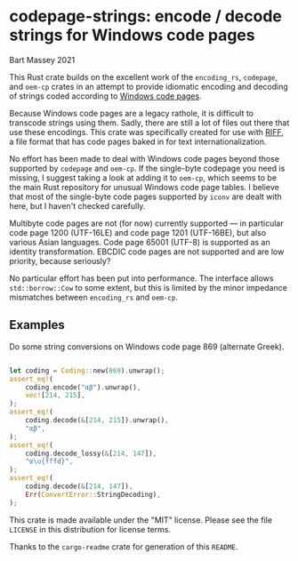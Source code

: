 # codepage-strings: encode / decode strings for Windows code pages
Bart Massey 2021

This Rust crate builds on the excellent work of the
`encoding_rs`, `codepage`, and `oem-cp` crates in an attempt
to provide idiomatic encoding and decoding of strings coded
according to
[Windows code pages](https://en.wikipedia.org/wiki/Windows_code_page).

Because Windows code pages are a legacy rathole, it is
difficult to transcode strings using them. Sadly, there are
still a lot of files out there that use these encodings.
This crate was specifically created for use with
[RIFF](https://www.aelius.com/njh/wavemetatools/doc/riffmci.pdf),
a file format that has code pages baked in for text
internationalization.

No effort has been made to deal with Windows code pages
beyond those supported by `codepage` and `oem-cp`. If the
single-byte codepage you need is missing, I suggest taking a
look at adding it to `oem-cp`, which seems to be the main
Rust repository for unusual Windows code page tables. I
believe that most of the single-byte code pages supported by
`iconv` are dealt with here, but I haven't checked
carefully.

Multibyte code pages are not (for now) currently supported —
in particular code page 1200 (UTF-16LE) and code page 1201
(UTF-16BE), but also various Asian languages. Code page
65001 (UTF-8) is supported as an identity transformation.
EBCDIC code pages are not supported and are low priority,
because seriously?

No particular effort has been put into performance. The
interface allows `std::borrow::Cow` to some extent, but this
is limited by the minor impedance mismatches between
`encoding_rs` and `oem-cp`.

## Examples

Do some string conversions on Windows code page 869
(alternate Greek).

```rust

let coding = Coding::new(869).unwrap();
assert_eq!(
    coding.encode("αβ").unwrap(),
    vec![214, 215],
);
assert_eq!(
    coding.decode(&[214, 215]).unwrap(),
    "αβ",
);
assert_eq!(
    coding.decode_lossy(&[214, 147]),
    "α\u{fffd}",
);
assert_eq!(
    coding.decode(&[214, 147]),
    Err(ConvertError::StringDecoding),
);
```

This crate is made available under the "MIT"
license. Please see the file `LICENSE` in this distribution
for license terms.

Thanks to the `cargo-readme` crate for generation of this `README`.
